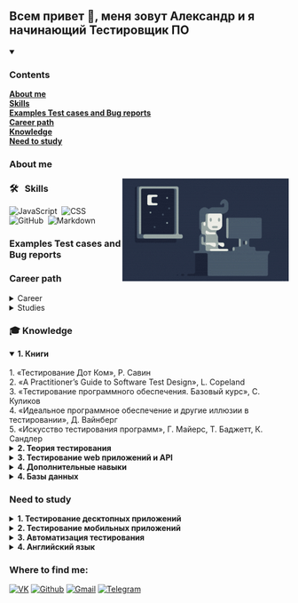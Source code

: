 ## Всем привет :wave:, меня зовут Александр и я начинающий Тестировщик ПО
<details open> <summary><h3>Contents</h3></summary>
<a href= "https://github.com/kozlofAlex/testing/blob/main/README.md#about-me"><b>About me </b></a></br>
<a href= "https://github.com/kozlofAlex/testing/blob/main/README.md#--skills"><b>Skills</b></a></br>
<a href= "https://github.com/kozlofAlex/testing/blob/main/README.md#examples-test-cases-and-bug-reports"><b>Examples Test cases and Bug reports</b></a></br>
<a href= "https://github.com/kozlofAlex/testing/blob/main/README.md#career-path"><b>Career path</b></a></br>
<a href= "https://github.com/kozlofAlex/testing/blob/main/README.md#mortar_board-knowledge"><b>Knowledge</b></a></br>
<a href= "https://github.com/kozlofAlex/testing/blob/main/README.md#need-to-study"><b>Need to study</b></a></br>
</details>

### About me

<img alt="Night Coding" src="https://raw.githubusercontent.com/AVS1508/AVS1508/master/assets/Night-Coding.gif" align="right"/>
 

### 🛠 &nbsp; Skills
![JavaScript](https://img.shields.io/badge/-JavaScript-05122A?style=for-the-badge&logo=javascript)&nbsp;
![CSS](https://img.shields.io/badge/-CSS-05122A?style=for-the-badge&logo=CSS3&logoColor=1572B6)&nbsp;
![GitHub](https://img.shields.io/badge/-GitHub-05122A?style=for-the-badge&logo=github)&nbsp;
![Markdown](https://img.shields.io/badge/-Markdown-05122A?style=for-the-badge&logo=markdown)
### Examples Test cases and Bug reports

### Career path
<details> <summary>Career</summary>
<table border="0" align="center" width="50%" cellspacing="0">
	<tr>
		<th>Period</th>
		<th>Practice </th>
	</tr>
	<tr>
		<td>September 2021 — November 2021 </br><i>3 months</i></td>
		<td><b>ООО "РАЙТКОД"</b></br>
		Программист PostgreSQL. </br>
		Создание и доработка отчётов для гос заказчиков по формируемым в реальном времени ТЗ. </br>
		<b>Skills:</b></br> 
                  <img src="https://img.shields.io/badge/Microsoft-0078D4?style=for-the-badge&logo=microsoft&logoColor=white">
	          <img src="https://img.shields.io/badge/postgres-%23316192.svg?style=for-the-badge&logo=postgresql&logoColor=white">
		  <img src="https://img.shields.io/badge/jira-%230A0FFF.svg?style=for-the-badge&logo=jira&logoColor=white">
		</td>
	</tr>
	<tr>
		<td>May 2019 — August 2021 </br><i>2 years 4 months</i></td>
		<td><b>Согаз-Мед, ОАО</b></br>
		Главный специалист Группы информационных технологий</br>
		Работа в крупной медицинской страховой компании, главные задачи - формирование статистических отчётов, выборок, фильтров в базе данных MS SQL.</br> 
	        Также в обязанности входит консультирование пользователей, работа с офисной техникой.</br>
                Работал с программами 1С Складской учёт (инвентаризация, внесение ТМЦ), TESSA (оформление заявок и первичных документов)</br>
		<b>Skills:</b></br> 
                  <img src="https://img.shields.io/badge/Microsoft-0078D4?style=for-the-badge&logo=microsoft&logoColor=white">
		  <img src="https://img.shields.io/badge/Microsoft%20SQL%20Sever-CC2927?style=for-the-badge&logo=microsoft%20sql%20server&logoColor=white">
	          <img src="https://img.shields.io/badge/css3-%231572B6.svg?style=for-the-badge&logo=css3&logoColor=white">
		  <img src="https://img.shields.io/badge/html5-%23E34F26.svg?style=for-the-badge&logo=html5&logoColor=white">
		  <img src="https://img.shields.io/badge/Microsoft_Outlook-0078D4?style=for-the-badge&logo=microsoft-outlook&logoColor=white">
		</td>
	</tr>
	<tr>
		<td>January 2016 — April 2019 </br><i>3 years 4 months</i></td>
		<td><b>КОГКУ «Информационно-аналитический центр»</b></br>
		Главный специалист отдела информационных технологий</br>
		Работал с базой данных соцподдержки населения по Кировской области, MS SQL. </br> 
		Составлял выборки-отчёты, предоставлял статистические данные, разрабатывал утилиты, настраивал фильтр-папки. </br> 
		Консультировал пользователей, помогал с сопровождением системы, устанавливал и настраивал программы. </br> 
		Был контент-менеджером сайта министерства соцразвития.</br>
		<b>Skills:</b></br> 
                  <img src="https://img.shields.io/badge/Microsoft-0078D4?style=for-the-badge&logo=microsoft&logoColor=white">
		  <img src="https://img.shields.io/badge/Microsoft%20SQL%20Sever-CC2927?style=for-the-badge&logo=microsoft%20sql%20server&logoColor=white">
	          <img src="https://img.shields.io/badge/css3-%231572B6.svg?style=for-the-badge&logo=css3&logoColor=white">
		  <img src="https://img.shields.io/badge/html5-%23E34F26.svg?style=for-the-badge&logo=html5&logoColor=white">
		  <img src="https://img.shields.io/badge/javascript-%23323330.svg?style=for-the-badge&logo=javascript&logoColor=%23F7DF1E">
		</td>
	</tr>
	<tr>
		<td>December 2014 — December 2015 </br><i>1 year 1 month</i></td>
		<td><b>Реабилитационный центр для инвалидов молодого возраста</b></br>	
		Поддержка пользователей, установка/настройка программ, ЭЦП, работа с сайтом организации, работа с офисной техникой, с базой ЕАИС, настройка БЭСТ-5</br> 
		<b>Skills:</b></br> 
                  <img src="https://img.shields.io/badge/Microsoft-0078D4?style=for-the-badge&logo=microsoft&logoColor=white">
	          <img src="https://img.shields.io/badge/css3-%231572B6.svg?style=for-the-badge&logo=css3&logoColor=white">
		  <img src="https://img.shields.io/badge/html5-%23E34F26.svg?style=for-the-badge&logo=html5&logoColor=white">
		  <img src="https://img.shields.io/badge/javascript-%23323330.svg?style=for-the-badge&logo=javascript&logoColor=%23F7DF1E">
		  <img src="https://img.shields.io/badge/Wordpress-21759B?style=for-the-badge&logo=wordpress&logoColor=white">	
		  <img src="https://img.shields.io/badge/Joomla-5091CD?style=for-the-badge&logo=joomla&logoColor=white">	
		</td>
	</tr>
</table>
</details>
<details> <summary>Studies</summary>
<table border="0" align="center" width="50%" cellspacing="0">
	<tr>
		<th>Period</th>
		<th>Studies</th>
	</tr>
	<tr>
		<td>2009-2014</td>
		<td>В 2014 году я окончил Вятский государственный гуманитарный университет <b>(ВятГГу)</b> г. Кирова</br>    
                 Факультет информатики, математики и физики, Прикладная математика и информатика (математик, системный программист)</br>   
                 Дипломная работа: <b>Разработка приложения 3D-тетрис на Android</b></br>  
                 <b>Skills:</b></br> 
                  <img src="https://img.shields.io/badge/Microsoft-0078D4?style=for-the-badge&logo=microsoft&logoColor=white">
	          <img src="https://img.shields.io/badge/css3-%231572B6.svg?style=for-the-badge&logo=css3&logoColor=white">
		  <img src="https://img.shields.io/badge/html5-%23E34F26.svg?style=for-the-badge&logo=html5&logoColor=white">
		  <img src="https://img.shields.io/badge/Android%20Studio-3DDC84.svg?style=for-the-badge&logo=android-studio&logoColor=white">	
   		 </td>
	</tr>
</table>
</details>

### :mortar_board: Knowledge
<details open> <summary><b>1. Книги</b></summary><br>
   1. «Тестирование Дот Ком», Р. Савин <br>
   2. «A Practitioner’s Guide to Software Test Design», L. Copeland <br>
   3. «Тестирование программного обеспечения. Базовый курс», С. Куликов <br>
   4. «Идеальное программное обеспечение и другие иллюзии в тестировании», Д. Вайнберг <br>
   5. «Искусство тестирования программ», Г. Майерс, Т. Баджетт, К. Сандлер  
</details>
<details> <summary><b>2. Теория тестирования</b></summary><br>
   1. Основные понятия<br>
   2. Обязанности тестировщика<br>
   3. Принципы тестирования<br>
   4. Отличия QA и QC и Testing<br>
   5. Верификация и валидация<br>
   6. Уровни тестирования<br>
   7. Жизненный цикл тестирования (STLC)<br>
   8. Жизненный цикл ПО (SDLC)<br>
   9. Модели разработки ПО<br>
   10. SCRUM<br>
   11. Требования и их анализ<br>
   12. Отчёт о дефекте<br>
   13. Severity vs Priority<br>
   14. Основные виды тестирования ПО<br>
   15. Техники тест-дизайна<br>
   16. Тестовая документация<br>
   17. Метрики тестирования 
</details>
<details> <summary><b>3. Тестирование web приложений и API</b></summary><br>
   1. Клиент-серверная архитектура<br>
   2. HTTP- протокол, структура запроса и ответа<br>
   3. API<br>
   4. Что происходит при отправке запроса на сервер<br>
   5. HTTP - методы<br>
   6. Коды ответов HTTP-сервера<br>
   7. Работа с сетями<br>
   8. Кэш, куки, веб-сокет<br>
   9. HTML, CSS, JS<br>
   10. Работа с DevTools<br>
   11. Особенности (и отличия) REST и SOAP <br>
   12. Отчёт о дефекте<br>
   13. Severity vs Priority<br>
   14. Анализаторы траффика Charles Proxy/Fiddler<br>
   15. Знание Postman, SoapUI<br>
   16. Идентификация, аутентификация, авторизация<br>
   17. Виды авторизация <br>
   18. Тестирование веб форм и веб элементов <br>
   19. Анализ логов (Kibana, Elasticsearch)
</details>    
<details> <summary><b>4. Дополнительные навыки</b></a></summary><br>

</details>
   
<details> <summary><b>4. Базы данных</b></a></summary><br>

</details>    

### Need to study  
 <details> <summary><b>1. Тестирование десктопных приложений</b></summary><br></details>
 <details> <summary><b>2. Тестирование мобильных приложений</b></summary><br></details>   
 <details> <summary><b>3. Автоматизация тестирования</b></summary><br></details>
 <details> <summary><b>4. Английский язык</b></summary><br></details>
 
### Where to find me:
<a href="https://vk.com/id122275910" target="_blank"><img alt="VK" src="https://img.shields.io/badge/vk-2CA5E7?style=for-the-badge&logo=vk&logoColor=white" /></a>
<a href="https://github.com/kozlofAlex" target="_blank"><img alt="Github" src="https://img.shields.io/badge/GitHub-%2312100E.svg?&style=for-the-badge&logo=Github&logoColor=white" /></a>
<a href="mailto:kozlaleksan2013@gmail.com" target="_blank"><img alt="Gmail" src="https://img.shields.io/badge/Gmail-D14836?style=for-the-badge&logo=gmail&logoColor=white" /></a>
<a href="https://tlgg.ru/alex_kozov_91" target="_blank"><img alt="Telegram" src="https://img.shields.io/badge/Telegram-2CA5E0?style=for-the-badge&logo=telegram&logoColor=white" /></a>
